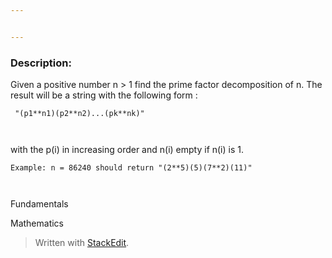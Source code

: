 ```yaml
---


---
```


<h3 id="description">Description:</h3>
<p>Given a positive number n &gt; 1 find the prime factor decomposition of n. The result will be a string with the following form :</p>
<pre><code> "(p1**n1)(p2**n2)...(pk**nk)"

</code></pre>
<p>with the p(i) in increasing order and n(i) empty if n(i) is 1.</p>
<pre><code>Example: n = 86240 should return "(2**5)(5)(7**2)(11)"

</code></pre>
<p>Fundamentals</p>
<p>Mathematics</p>
<blockquote>
<p>Written with <a href="https://stackedit.io/">StackEdit</a>.</p>
</blockquote>

